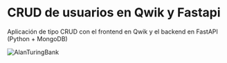 # CRUD de usuarios en Qwik y Fastapi

Aplicación de tipo CRUD con el frontend en Qwik y el backend en FastAPI (Python + MongoDB)

![AlanTuringBank](https://github.com/CristinaFdezFdez/crud-usuarios-qwik-fastapi/assets/155740893/7245dae0-73cb-400b-ad3e-047cab128a83)
